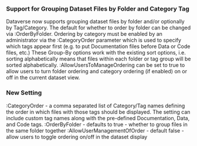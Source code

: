 ### Support for Grouping Dataset Files by Folder and Category Tag

Dataverse now supports grouping dataset files by folder and/or optionally by Tag/Category. The default for whether to order by folder can be changed via :OrderByFolder. Ordering by category must be enabled by an administrator via the :CategoryOrder parameter which is used to specify which tags appear first (e.g. to put Documentation files before Data or Code files, etc.) These Group-By options work with the existing sort options, i.e. sorting alphabetically means that files within each folder or tag group will be sorted alphabetically. :AllowUsersToManageOrdering can be set to true to allow users to turn folder ordering and category ordering (if enabled) on or off in the current dataset view.

### New Setting

:CategoryOrder - a comma separated list of Category/Tag names defining the order in which files with those tags should be displayed. The setting can include custom tag names along with the pre-defined Documentation, Data, and Code tags.
:OrderByFolder - defaults to true - whether to group files in the same folder together
:AllowUserManagementOfOrder - default false - allow users to toggle ordering on/off in the dataset display